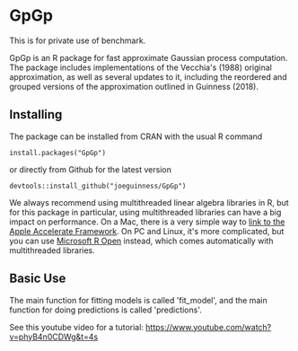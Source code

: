 # GpGp

This is for private use of benchmark.

GpGp is an R package for fast approximate Gaussian process computation. 
The package includes implementations of the Vecchia's (1988) original 
approximation, as well as several updates to it, including the reordered 
and grouped versions of the approximation outlined in Guinness (2018).

## Installing

The package can be installed from CRAN with the usual R command

```{r}
install.packages("GpGp")
```

or directly from Github for the latest version

```{r}
devtools::install_github("joeguinness/GpGp")
```

We always recommend using multithreaded linear algebra libraries
in R, but for this package in particular, using multithreaded libraries
can have a big impact on performance. On a Mac, there is a very simple
way to [link to the Apple Accelerate Framework](https://gist.github.com/nicebread/6920c8287d7bffb03007).
On PC and Linux, it's more complicated, but you can use 
[Microsoft R Open](https://mran.microsoft.com/open) instead, which comes automatically with multithreaded libraries.

## Basic Use

The main function for fitting models is called 'fit_model', and the
main function for doing predictions is called 'predictions'.

See this youtube video for a tutorial:
https://www.youtube.com/watch?v=phyB4n0CDWg&t=4s
